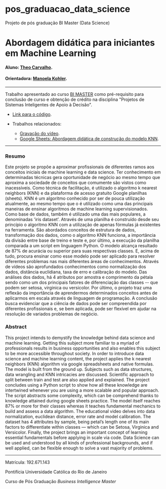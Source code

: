 # pos_graduacao_data_science
Projeto de pós graduação BI Master (Data Science)

<!-- antes de enviar a versão final, solicitamos que todos os comentários, colocados para orientação ao aluno, sejam removidos do arquivo -->

# Abordagem didática para iniciantes em Machine Learning

#### Aluno: [Theo Carvalho](https://github.com/theocarvalho).
#### Orientadora: [Manoela Kohler](https://github.com/manoelakohler).

---

Trabalho apresentado ao curso [BI MASTER](https://ica.puc-rio.ai/bi-master) como pré-requisito para conclusão de curso e obtenção de crédito na disciplina "Projetos de Sistemas Inteligentes de Apoio à Decisão".

- [Link para o código](https://github.com/link_do_repositorio/nome_do_arquivo_de_codigo). <!-- caso não aplicável, remover esta linha -->


- Trabalhos relacionados: <!-- caso não aplicável, remover estas linhas -->
    - [Gravação do vídeo](https://drive.google.com/file/d/1DvmeyTGILfP9-qb8EOIjpLnMk4IfMbL2/view?usp=sharing).
    - [Google Sheets: Abordagem didática de construção do modelo KNN](https://docs.google.com/spreadsheets/d/1APPm642Bdz5dQ72c-2a4yhz_jxlWmH50dzLXKNS7c5Q/edit#gid=1883246793).

---

### Resumo

<!-- trocar o texto abaixo pelo resumo do trabalho, em português -->

Este projeto se propõe a aproximar profissionais de diferentes ramos aos conceitos iniciais de machine learning e data science. Ter conhecimento em determinadas técnicas gera oportunidade de negócio ao mesmo tempo que aproxima a sociedade de conceitos que comumente são vistos como inacessíveis. Como técnica de facilitação, é utilizado o algoritmo k nearest neighbors (KNN) e da plataforma de acesso gratuito Google planilhas (sheets). KNN é um algoritmo conhecido por ser de pouca utilização atualmente, ao mesmo tempo que o é utilizado como uma das principais maneiras de ensinar algoritmos de machine learning supervisionados. Como base de dados, também é utilizado uma das mais populares, a denominadas 'iris dataset'. Através de uma planilha é construído desde seu princípio o algoritmo KNN com a utilização de apenas fórmulas já existentes na ferramenta. São abordados conceitos de estrutura de dados, transformação dos dados, como o algoritmo KNN funciona, a importância da divisão entre base de treino e teste e, por último, a execução da planilha comparada a um script em linguagem Python. O modelo alcança resultado de 87% de acurácia ou superior  para suas respectivas classes. E, acima de tudo, procura ensinar como esse modelo pode ser aplicado para resolver diferentes problemas nas mais diferentes áreas de conhecimentos.
Através de vídeos são aprofundados conhecimentos como normalização dos dados, distância euclidiana, taxa de erro e calibração do modelo. Das análises dos dados, há 4 atributos por amostra e comprimento da pétala sendo como um dos principais fatores de diferenciação das classes -- que podem ser setosa, virginica ou versicolor. Por último, o projeto traz uma reflexão da importância de aprendermos determinados conceitos antes de aplicarmos em escala através de linguagem de programação. A conclusão busca evidenciar que a ciência de dados pode ser compreendida por diferentes profissionais e, se bem aplicada, pode ser flexível em ajudar na resolução de variados problemas de negócio.


### Abstract <!-- Opcional! Caso não aplicável, remover esta seção -->

<!-- trocar o texto abaixo pelo resumo do trabalho, em inglês -->

This project intends to demystify the knowledge behind data science and machine learning. Getting this subject more familiar to a myriad of professionals results in business opportunities and also enables this subject to be more accessible throughout society. In order to introduce data science and machine learning content, the project applies the k nearest neighbors (KNN) algorithm via google spreadsheets and native formulas. The model is built from the ground up. Subjects such as data structures, data wrangling and KNN intricacies are discussed. Scientific approach to split between train and test are also applied and explained. The project concludes using a Python script to show how all these knowledge are intertwined whenever you are using a more scalable and popular approach. The script abstracts some complexity, which can be comprehend thanks to knowledge attained during google sheets practice. The model itself reaches 87% or more for their classes whereas it teaches fundamental mechanics to build and assess a data algorithm.
The educational video delves into data normalization, euclidean distance, error rate and model calibration. The dataset has 4 attributes by sample, being petal’s length one of its main factors to differentiate within classes — which can be Setosa, Virginica and Versicolor. Finally, the project brings an important concept of learning essential fundamentals before applying in scale via code. Data Science can be used and understood by all kinds of professional backgrounds, and if well applied, can be flexible enough to solve a vast majority of problems.


---

Matrícula: 192.671.143

Pontifícia Universidade Católica do Rio de Janeiro

Curso de Pós Graduação *Business Intelligence Master*

